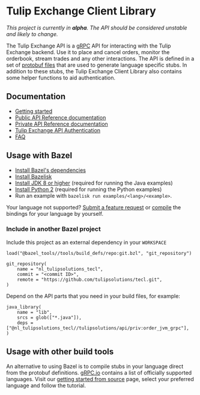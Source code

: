 # Tulip Exchange Client Library

*This project is currently in **alpha**. The API should be considered unstable and likely to change.*

The Tulip Exchange API is a [gRPC](https://grpc.io/) API for interacting with the Tulip Exchange backend.
Use it to place and cancel orders, monitor the orderbook, stream trades and any other interactions.
The API is defined in a set of [protobuf files](https://developers.google.com/protocol-buffers/) that are used to
generate language specific stubs.
In addition to these stubs, the Tulip Exchange Client Library also contains some helper functions to aid authentication.

## Documentation

* [Getting started](https://mockgrpc.test.tulipsolutions.nl/docs/getting-started/setup-project.html)
* [Public API Reference documentation](https://mockgrpc.test.tulipsolutions.nl/docs/about-public-api.html)
* [Private API Reference documentation](https://mockgrpc.test.tulipsolutions.nl/docs/about-private-api.html)
* [Tulip Exchange API Authentication](https://mockgrpc.test.tulipsolutions.nl/docs/authentication.html)
* [FAQ](https://mockgrpc.test.tulipsolutions.nl/docs/faq.html)

## Usage with Bazel

* [Install Bazel's dependencies](https://docs.bazel.build/install.html)
* [Install Bazelisk](https://github.com/bazelbuild/bazelisk/releases)
* [Install JDK 8 or higher](https://openjdk.java.net/install/index.html) (required for running the Java examples)
* [Install Python 2](https://www.python.org/downloads/) (required for running the Python examples)
* Run an example with `bazelisk run examples/<lang>/<example>`.

Your language not supported? [Submit a feature request](https://github.com/tulipsolutions/tecl/issues) 
or [compile](#compile-from-source) the bindings for your language by yourself.

### Include in another Bazel project

Include this project as an external dependency in your `WORKSPACE`

    load("@bazel_tools//tools/build_defs/repo:git.bzl", "git_repository")

    git_repository(
        name = "nl_tulipsolutions_tecl",
        commit = "<commit ID>",
        remote = "https://github.com/tulipsolutions/tecl.git",
    )

Depend on the API parts that you need in your build files, for example:

    java_library(
        name = "lib",
        srcs = glob(["*.java"]),
        deps = ["@nl_tulipsolutions_tecl//tulipsolutions/api/priv:order_jvm_grpc"],
    )

## Usage with other build tools

An alternative to using Bazel is to compile stubs in your language direct from the protobuf definitions.
[gRPC.io](https://grpc.io/docs/) contains a list of officially supported languages.
Visit our [getting started from source](https://mockgrpc.test.tulipsolutions.nl/docs/getting-started/from-source.html) 
page, select your preferred language and follow the tutorial.
